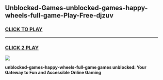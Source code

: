 
## Unblocked-Games-unblocked-games-happy-wheels-full-game-Play-Free-djzuv
<h3>
<a href="https://premium76.site?title=unblocked-games-happy-wheels-full-game&ref=22A">CLICK TO PLAY</a></h3>
<hr>

<h3>
<a href="https://premium76.site?title=unblocked-games-happy-wheels-full-game&ref=22A">CLICK 2 PLAY</a>
  
</h3>

<a href="https://premium76.site?title=unblocked-games-happy-wheels-full-game&ref=22A"><img src="https://clearcache.store/games.png"></a>


**unblocked-games-happy-wheels-full-game games unblocked: Your Gateway to Fun and Accessible Online Gaming**
